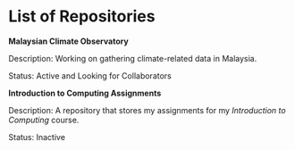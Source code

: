 # List of Repositories

**Malaysian Climate Observatory**

Description: Working on gathering climate-related data in Malaysia.

Status: Active and Looking for Collaborators


**Introduction to Computing Assignments**

Description: A repository that stores my assignments for my *Introduction to Computing* course.

Status: Inactive
